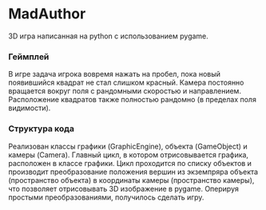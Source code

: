 # MadAuthor
3D игра написанная на python с использованием pygame.

### Геймплей
В игре задача игрока вовремя нажать на пробел, пока новый появившийся квадрат не стал слишком красный.
Камера постоянно вращается вокруг поля с рандомными скоростью и направлением. Расположение квадратов также полностью рандомно (в пределах поля видимости).

### Структура кода
Реализован классы графики (GraphicEngine), объекта (GameObject) и камеры (Camera).
Главный цикл, в котором отрисовывается графика, расположен в классе графики.
Цикл проходится по списку объектов и производит преобразование положения вершин из экземпряра объекта (пространство объекта)
в координаты камеры (пространство камеры), что позволяет отрисовывать 3D изображение в pygame.
Оперируя простыми преобразованиями, получилось сделать игру.
